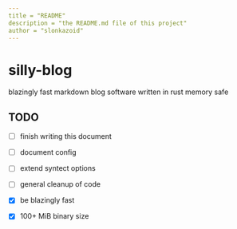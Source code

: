 ```yaml
---
title = "README"
description = "the README.md file of this project"
author = "slonkazoid"
---
```


# silly-blog

blazingly fast markdown blog software written in rust memory safe

## TODO

- [ ] finish writing this document
- [ ] document config
- [ ] extend syntect options
- [ ] general cleanup of code
- [x] be blazingly fast
- [x] 100+ MiB binary size


